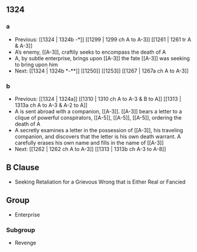 ## 1324
### a
- Previous: [[1324 | 1324b -*]] [[1299 | 1299 ch A to A-3]] [[1261 | 1261 tr A &amp; A-3]] 
- A’s enemy, [[A-3]], craftily seeks to encompass the death of A
- A, by subtle enterprise, brings upon [[A-3]] the fate [[A-3]] was seeking to bring upon him
- Next: [[1324 | 1324b *-**]] [[1250]] [[1253]] [[1267 | 1267a ch A to A-3]] 

### b
- Previous: [[1324 | 1324a]] [[1310 | 1310 ch A to A-3 &amp; B to A]] [[1313 | 1313a ch A to A-3 &amp; A-2 to A]] 
- A is sent abroad with a companion, [[A-3]]. [[A-3]] bears a letter to a clique of powerful conspirators, [[A-5]], [[A-5]], [[A-5]], ordering the death of A
- A secretly examines a letter in the possession of [[A-3]], his traveling companion, and discovers that the letter is his own death warrant. A carefully erases his own name and fills in the name of [[A-3]]
- Next: [[1262 | 1262 ch A to A-3]] [[1313 | 1313b ch A-3 to A-8]] 

## B Clause
- Seeking Retaliation for a Grievous Wrong that is Either Real or Fancied

## Group
- Enterprise

### Subgroup
- Revenge


